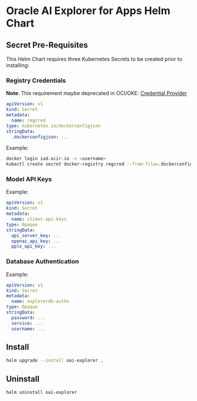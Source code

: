 # Oracle AI Explorer for Apps Helm Chart

## Secret Pre-Requisites

This Helm Chart requires three Kubernetes Secrets to be created prior to installing:

### Registry Credentials

**Note**: This requirement maybe deprecated in OCI/OKE: [Credential Provider](https://github.com/oracle-devrel/oke-credential-provider-for-ocir/issues/2)

```yaml
apiVersion: v1
kind: Secret
metadata:
  name: regcred
type: kubernetes.io/dockerconfigjson
stringData:
  .dockerconfigjson: ...
```

Example:

```bash
docker login iad.ocir.io -u <username>
kubectl create secret docker-registry regcred --from-file=.dockerconfigjson=/run/user/1002/containers/auth.json
```

### Model API Keys

Example:

```yaml
apiVersion: v1
kind: Secret
metadata:
  name: client-api-keys
type: Opaque
stringData:
  api_server_key: ...
  openai_api_key: ...
  pplx_api_key: ...
```

### Database Authentication

Example:

```yaml
apiVersion: v1
kind: Secret
metadata:
  name: explorerdb-authn
type: Opaque
stringData:
  password: ...
  service: ...
  username: ...
```

## Install

```bash
helm upgrade --install oai-explorer .
```

## Uninstall

```bash
helm uninstall oai-explorer
```

